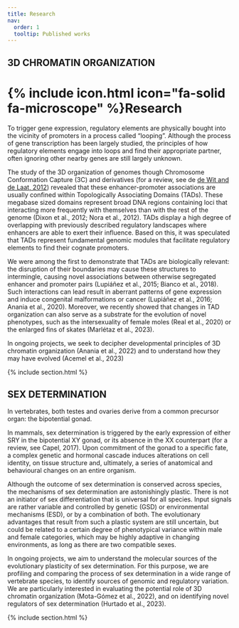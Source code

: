 ```yaml
---
title: Research
nav:
  order: 1
  tooltip: Published works
---
```

##  3D CHROMATIN ORGANIZATION

# {% include icon.html icon="fa-solid fa-microscope" %}Research

To trigger gene expression, regulatory elements are physically bought into the vicinity of promoters in a process called “looping”. Although the process of gene transcription has been largely studied, the principles of how regulatory elements engage into loops and find their appropriate partner, often ignoring other nearby genes are still largely unknown.

The study of the 3D organization of genomes though Chromosome Conformation Capture (3C) and derivatives (for a review, see de [de Wit and de Laat, 2012](https://pubmed.ncbi.nlm.nih.gov/22215806/)) revealed that these enhancer-promoter associations are usually confined within Topologically Associating Domains (TADs). These megabase sized domains represent broad DNA regions containing loci that interacting more frequently with themselves than with the rest of the genome (Dixon et al., 2012; Nora et al., 2012). TADs display a high degree of overlapping with previously described regulatory landscapes where enhancers are able to exert their influence. Based on this, it was speculated that TADs represent fundamental genomic modules that facilitate regulatory elements to find their cognate promoters. 

We were among the first to demonstrate that TADs are biologically relevant: the disruption of their boundaries may cause these structures to intermingle, causing novel associations between otherwise segregated enhancer and promoter pairs (Lupiáñez et al., 2015; Bianco et al., 2018). Such interactions can lead result in aberrant patterns of gene expression and induce congenital malformations or cancer (Lupiáñez et al., 2016; Anania et al., 2020). Moreover, we recently showed that changes in TAD organization can also serve as a substrate for the evolution of novel phenotypes, such as the intersexuality of female moles (Real et al., 2020) or the enlarged fins of skates (Marlétaz et al., 2023).

In ongoing projects, we seek to decipher developmental principles of 3D chromatin organization (Anania et al., 2022) and to understand how they may have evolved (Acemel et al., 2023) 

{% include section.html %}

## SEX DETERMINATION

In vertebrates, both testes and ovaries derive from a common precursor organ: the bipotential gonad.

In mammals, sex determination is triggered by the early expression of either SRY in the bipotential XY gonad, or its absence in the XX counterpart (for a review, see Capel, 2017). Upon commitment of the gonad to a specific fate, a complex genetic and hormonal cascade induces alterations on cell identity, on tissue structure and, ultimately, a series of anatomical and behavioural changes on an entire organism.

Although the outcome of sex determination is conserved across species, the mechanisms of sex determination are astonishingly plastic. There is not an initiator of sex differentiation that is universal for all species. Input signals are rather variable and controlled by genetic (GSD) or environmental mechanisms (ESD), or by a combination of both. The evolutionary advantages that result from such a plastic system are still uncertain, but could be related to a certain degree of phenotypical variance within male and female categories, which may be highly adaptive in changing environments, as long as there are two compatible sexes.

In ongoing projects, we aim to understand the molecular sources of the evolutionary plasticity of sex determination. For this purpose, we are profiling and comparing the process of sex determination in a wide range of vertebrate species, to identify sources of genomic and regulatory variation. We are particularly interested in evaluating the potential role of 3D chromatin organization (Mota-Gómez et al., 2022), and on identifying novel regulators of sex determination (Hurtado et al., 2023).

{% include section.html %}
